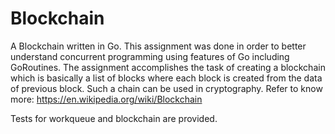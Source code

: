 # Blockchain
A Blockchain written in Go. This assignment was done in order to better understand concurrent programming using features of Go including GoRoutines. The assignment accomplishes the task of creating a blockchain which is basically a list of blocks where each block is created from the data of previous block. Such a chain can be used in cryptography. Refer to know more: https://en.wikipedia.org/wiki/Blockchain

Tests for workqueue and blockchain are provided.
